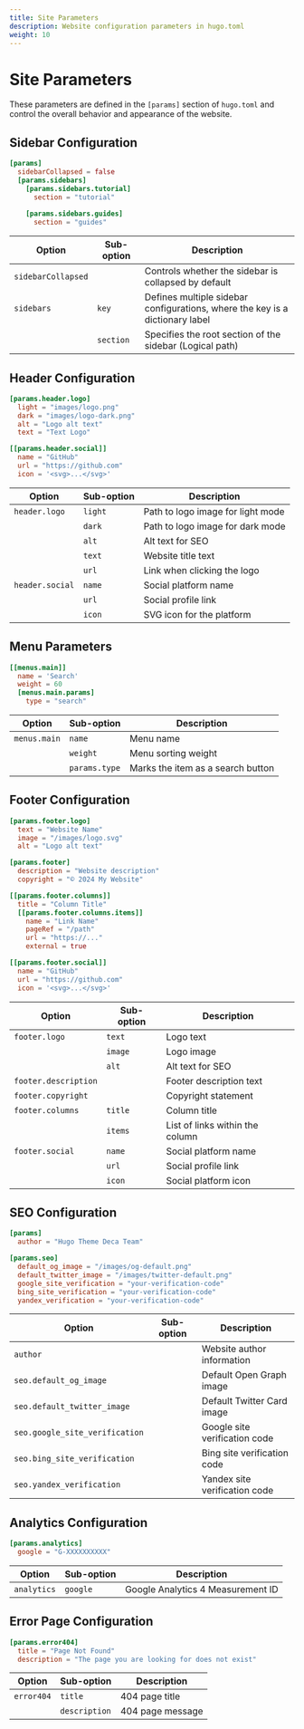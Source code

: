 ```yaml
---
title: Site Parameters
description: Website configuration parameters in hugo.toml
weight: 10
---
```


# Site Parameters

These parameters are defined in the `[params]` section of `hugo.toml` and control the overall behavior and appearance of the website.

## Sidebar Configuration

```toml
[params]
  sidebarCollapsed = false
  [params.sidebars]
    [params.sidebars.tutorial]
      section = "tutorial"
    
    [params.sidebars.guides]
      section = "guides"
```

| Option             | Sub-option | Description                                                                  |
| ------------------ | ---------- | ---------------------------------------------------------------------------- |
| `sidebarCollapsed` |            | Controls whether the sidebar is collapsed by default                         |
| `sidebars`         | `key`      | Defines multiple sidebar configurations, where the key is a dictionary label |
|                    | `section`  | Specifies the root section of the sidebar (Logical path)                     |

## Header Configuration

```toml
[params.header.logo]
  light = "images/logo.png"
  dark = "images/logo-dark.png"
  alt = "Logo alt text"
  text = "Text Logo"

[[params.header.social]]
  name = "GitHub"
  url = "https://github.com"
  icon = '<svg>...</svg>'
```

| Option          | Sub-option | Description                       |
| --------------- | ---------- | --------------------------------- |
| `header.logo`   | `light`    | Path to logo image for light mode |
|                 | `dark`     | Path to logo image for dark mode  |
|                 | `alt`      | Alt text for SEO                  |
|                 | `text`     | Website title text                |
|                 | `url`      | Link when clicking the logo       |
| `header.social` | `name`     | Social platform name              |
|                 | `url`      | Social profile link               |
|                 | `icon`     | SVG icon for the platform         |

## Menu Parameters

```toml
[[menus.main]]
  name = 'Search'
  weight = 60
  [menus.main.params]
    type = "search"
```

| Option       | Sub-option    | Description                       |
| ------------ | ------------- | --------------------------------- |
| `menus.main` | `name`        | Menu name                         |
|              | `weight`      | Menu sorting weight               |
|              | `params.type` | Marks the item as a search button |

## Footer Configuration

```toml
[params.footer.logo]
  text = "Website Name"
  image = "/images/logo.svg"
  alt = "Logo alt text"

[params.footer]
  description = "Website description"
  copyright = "© 2024 My Website"

[[params.footer.columns]]
  title = "Column Title"
  [[params.footer.columns.items]]
    name = "Link Name"
    pageRef = "/path"
    url = "https://..."
    external = true

[[params.footer.social]]
  name = "GitHub"
  url = "https://github.com"
  icon = '<svg>...</svg>'
```

| Option               | Sub-option | Description                     |
| -------------------- | ---------- | ------------------------------- |
| `footer.logo`        | `text`     | Logo text                       |
|                      | `image`    | Logo image                      |
|                      | `alt`      | Alt text for SEO                |
| `footer.description` |            | Footer description text         |
| `footer.copyright`   |            | Copyright statement             |
| `footer.columns`     | `title`    | Column title                    |
|                      | `items`    | List of links within the column |
| `footer.social`      | `name`     | Social platform name            |
|                      | `url`      | Social profile link             |
|                      | `icon`     | Social platform icon            |

## SEO Configuration

```toml
[params]
  author = "Hugo Theme Deca Team"

[params.seo]
  default_og_image = "/images/og-default.png"
  default_twitter_image = "/images/twitter-default.png"
  google_site_verification = "your-verification-code"
  bing_site_verification = "your-verification-code"
  yandex_verification = "your-verification-code"
```

| Option                         | Sub-option | Description                   |
| ------------------------------ | ---------- | ----------------------------- |
| `author`                       |            | Website author information    |
| `seo.default_og_image`         |            | Default Open Graph image      |
| `seo.default_twitter_image`    |            | Default Twitter Card image    |
| `seo.google_site_verification` |            | Google site verification code |
| `seo.bing_site_verification`   |            | Bing site verification code   |
| `seo.yandex_verification`      |            | Yandex site verification code |

## Analytics Configuration

```toml
[params.analytics]
  google = "G-XXXXXXXXXX"
```

| Option      | Sub-option | Description                       |
| ----------- | ---------- | --------------------------------- |
| `analytics` | `google`   | Google Analytics 4 Measurement ID |

## Error Page Configuration

```toml
[params.error404]
  title = "Page Not Found"
  description = "The page you are looking for does not exist"
```

| Option     | Sub-option    | Description      |
| ---------- | ------------- | ---------------- |
| `error404` | `title`       | 404 page title   |
|            | `description` | 404 page message |
